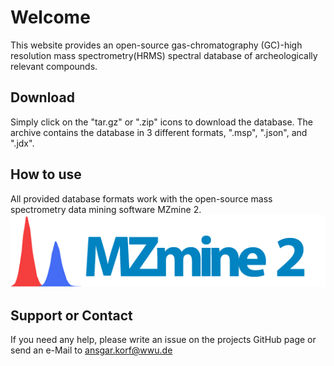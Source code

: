 # Welcome

This website provides an open-source gas-chromatography (GC)-high resolution mass spectrometry(HRMS) spectral database of archeologically relevant compounds.

## Download

Simply click on the "tar.gz" or ".zip" icons to download the database. The archive contains the database in 3 different  formats, ".msp", ".json", and ".jdx".

## How to use

All provided database formats work with the open-source mass spectrometry data mining software MZmine 2.
![MZmine 2](src/images/mzmine_logo.png)

## Support or Contact

If you need any help, please write an issue on the projects GitHub page or send an e-Mail to ansgar.korf@wwu.de

